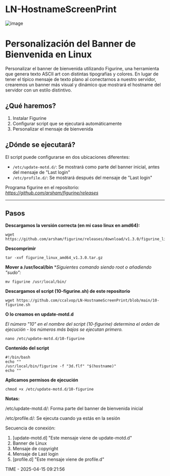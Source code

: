 # LN-HostnameScreenPrint

![image](https://github.com/user-attachments/assets/318d424c-29c9-41aa-8d68-e4c4ef290666)

# Personalización del Banner de Bienvenida en Linux

Personalizar el banner de bienvenida utilizando Figurine, una herramienta que genera texto ASCII art con distintas tipografías y colores. En lugar de tener el típico mensaje de texto plano al conectarnos a nuestro servidor, crearemos un banner más visual y dinámico que mostrará el hostname del servidor con un estilo distintivo.

## ¿Qué haremos?
1. Instalar Figurine
2. Configurar script que se ejecutará automáticamente
3. Personalizar el mensaje de bienvenida

## ¿Dónde se ejecutará?
El script puede configurarse en dos ubicaciones diferentes:
- `/etc/update-motd.d/`: Se mostrará como parte del banner inicial, antes del mensaje de "Last login"
- `/etc/profile.d/`: Se mostrará después del mensaje de "Last login"

Programa figurine en el repositorio: 
*https://github.com/arsham/figurine/releases*

***

## Pasos

**Descargamos la versión correcta (en mi caso linux en amd64):**
```console
wget https://github.com/arsham/figurine/releases/download/v1.3.0/figurine_linux_amd64_v1.3.0.tar.gz
```

**Descomprimir**
```console
tar -xvf figurine_linux_amd64_v1.3.0.tar.gz
```

**Mover a /usr/local/bin**
**Siguientes comando siendo root o añadiendo "sudo":*
```console
mv figurine /usr/local/bin/
```

**Descargamos el script (10-figurine.sh) de este repositorio**
```console
wget https://github.com/ccalvop/LN-HostnameScreenPrint/blob/main/10-figurine.sh
```

**O lo creamos en update-motd.d**

*El número "10" en el nombre del script (10-figurine) determina el orden de ejecución - los números más bajos se ejecutan primero.*
```console
nano /etc/update-motd.d/10-figurine
```

**Contenido del script**
```ssh
#!/bin/bash
echo ""
/usr/local/bin/figurine -f "3d.flf" "$(hostname)"
echo ""
```

**Aplicamos permisos de ejecución**
```console
chmod +x /etc/update-motd.d/10-figurine
```

**Notas:**

/etc/update-motd.d/: Forma parte del banner de bienvenida inicial

/etc/profile.d/: Se ejecuta cuando ya estás en la sesión

Secuencia de conexión:
1. [update-motd.d] "Este mensaje viene de update-motd.d"
2. Banner de Linux
3. Mensaje de copyright
4. Mensaje de Last login
5. [profile.d] "Este mensaje viene de profile.d"

TIME - 2025-04-15 09:21:56